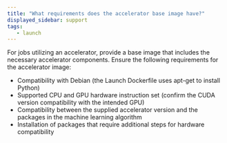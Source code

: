 ```yaml
---
title: "What requirements does the accelerator base image have?"
displayed_sidebar: support
tags:
   - launch
---
```

For jobs utilizing an accelerator, provide a base image that includes the necessary accelerator components. Ensure the following requirements for the accelerator image:

- Compatibility with Debian (the Launch Dockerfile uses apt-get to install Python)
- Supported CPU and GPU hardware instruction set (confirm the CUDA version compatibility with the intended GPU)
- Compatibility between the supplied accelerator version and the packages in the machine learning algorithm
- Installation of packages that require additional steps for hardware compatibility